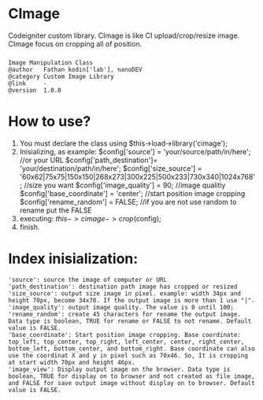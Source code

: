 # CImage
Codeigniter custom library. CImage is like CI upload/crop/resize image. CImage focus on cropping all of position.
### 
    Image Manipulation Class
    @author   Fathan kodin['lab'], nanoDEV
    @category Custom Image Library
    @link     -
    @version  1.0.0
### 
# How to use?
1. You must declare the class using $this->load->library('cimage');
2. Inisializing, as example:
    $config['source'] = 'your/source/path/in/here'; //or your URL
    $config['path_destination']= 'your/destination/path/in/here';
    $config['size_source'] = '60x62|75x75|150x150|268x273|300x225|500x233|730x340|1024x768'; //size you want
    $config['image_quality'] = 90; //image qualitiy
    $config['base_coordinate'] = 'center'; //start position image cropping
    $config['rename_random'] = FALSE; //if you are not use random to rename put the FALSE
3. executing: $this->cimage->crop($config);
4. finish.

# Index inisialization:
    'source': source the image of computer or URL
    'path_destination': destination path image has cropped or resized
    'size_source': output size image in pixel. example: width 34px and height 70px, become 34x70. If the output image is more than 1 use "|".
    'image_quality': output image quality. The value is 0 until 100;
    'rename_random': create 45 characters for rename the output image. Data type is boolean, TRUE for rename or FALSE to not rename. Default value is FALSE.
    'base_coordinate': Start position image cropping. Base coordinate: top_left, top_center, top_right, left_center, center, right_center, bottom_left, bottom_center, and bottom_right. Base coordinate can also use the coordinat X and y in pixel such as 70x46. So, It is cropping at start width 70px and height 46px.
    'image_view': Display output image on the browser. Data type is boolean, TRUE for display on to browser and not created as file image, and FALSE for save output image without display on to browser. Default value is FALSE.
